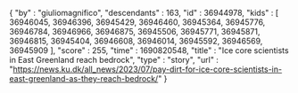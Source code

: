 {
  "by" : "giuliomagnifico",
  "descendants" : 163,
  "id" : 36944978,
  "kids" : [ 36946045, 36946396, 36945429, 36946460, 36945364, 36945776, 36946784, 36946966, 36946875, 36945506, 36945771, 36945871, 36946815, 36945404, 36946608, 36946014, 36945592, 36946569, 36945909 ],
  "score" : 255,
  "time" : 1690820548,
  "title" : "Ice core scientists in East Greenland reach bedrock",
  "type" : "story",
  "url" : "https://news.ku.dk/all_news/2023/07/pay-dirt-for-ice-core-scientists-in-east-greenland-as-they-reach-bedrock/"
}
